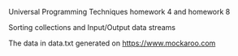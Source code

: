 Universal Programming Techniques homework 4 and homework 8

Sorting collections and Input/Output data streams

The data in data.txt generated on https://www.mockaroo.com